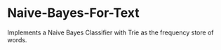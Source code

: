 # Naive-Bayes-For-Text


Implements a Naive Bayes Classifier with Trie as the frequency store of words.
